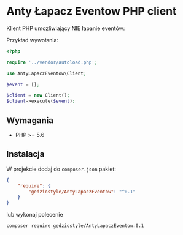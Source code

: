 # Anty Łapacz Eventow PHP client

Klient PHP umożliwiający NIE łapanie eventów:


Przykład wywołania:

```php
<?php

require '../vendor/autoload.php';

use AntyLapaczEventow\Client;

$event = [];

$client = new Client();
$client->execute($event);
```

## Wymagania

* PHP >= 5.6

## Instalacja

W projekcie dodaj do `composer.json` pakiet:

```json
{
    "require": {
        "gedziostyle/AntyLapaczEventow": "^0.1"
    }
}
```

lub wykonaj polecenie

```bash
composer require gedziostyle/AntyLapaczEventow:0.1
```
